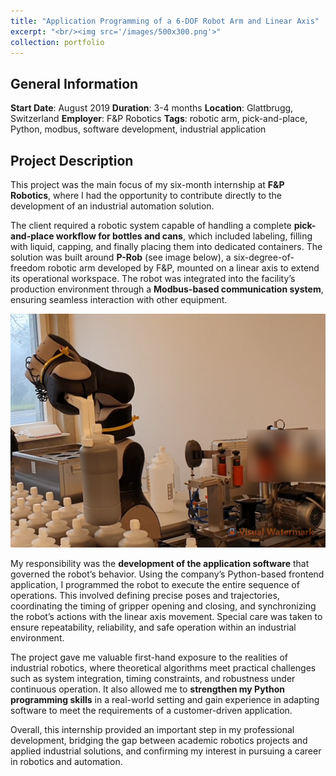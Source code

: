 ```yaml
---
title: "Application Programming of a 6-DOF Robot Arm and Linear Axis"
excerpt: "<br/><img src='/images/500x300.png'>"
collection: portfolio
---
```


## General Information

**Start Date**: August 2019
**Duration**: 3-4 months
**Location**: Glattbrugg, Switzerland
**Employer**: F&P Robotics
**Tags**: robotic arm, pick-and-place, Python, modbus, software development, industrial application

## Project Description

This project was the main focus of my six-month internship at **F&P Robotics**, where I had the opportunity to contribute directly to the development of an industrial automation solution.  

The client required a robotic system capable of handling a complete **pick-and-place workflow for bottles and cans**, which included labeling, filling with liquid, capping, and finally placing them into dedicated containers. The solution was built around **P-Rob** (see image below), a six-degree-of-freedom robotic arm developed by F&P, mounted on a linear axis to extend its operational workspace. The robot was integrated into the facility’s production environment through a **Modbus-based communication system**, ensuring seamless interaction with other equipment.

![P-Rob](/images/prob.png)

My responsibility was the **development of the application software** that governed the robot’s behavior. Using the company’s Python-based frontend application, I programmed the robot to execute the entire sequence of operations. This involved defining precise poses and trajectories, coordinating the timing of gripper opening and closing, and synchronizing the robot’s actions with the linear axis movement. Special care was taken to ensure repeatability, reliability, and safe operation within an industrial environment.  

The project gave me valuable first-hand exposure to the realities of industrial robotics, where theoretical algorithms meet practical challenges such as system integration, timing constraints, and robustness under continuous operation. It also allowed me to **strengthen my Python programming skills** in a real-world setting and gain experience in adapting software to meet the requirements of a customer-driven application.  

Overall, this internship provided an important step in my professional development, bridging the gap between academic robotics projects and applied industrial solutions, and confirming my interest in pursuing a career in robotics and automation.
